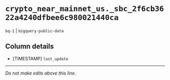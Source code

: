 # `crypto_near_mainnet_us._sbc_2f6cb3622a4240dfbee6c980021440ca`
`bq-1` | `bigquery-public-data`

## Column details
* [TIMESTAMP] `last_update`

-------------------------------------------------------------------------------
*Do not make edits above this line.*
